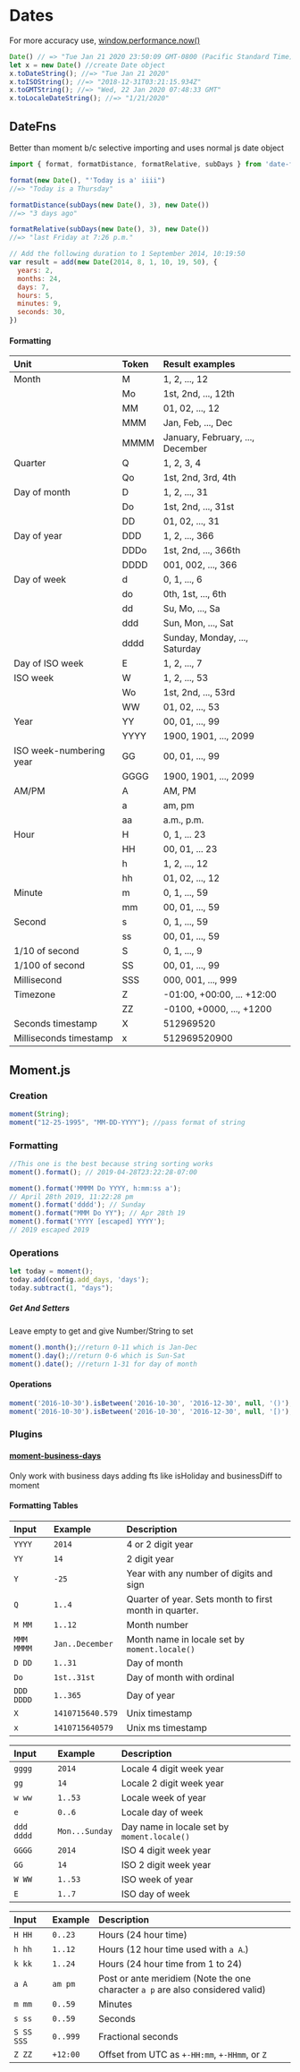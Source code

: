 # Dates

For more accuracy use, [window.performance.now() ](https://stackoverflow.com/questions/6233927/microsecond-timing-in-javascript)

```javascript
Date() // => "Tue Jan 21 2020 23:50:09 GMT-0800 (Pacific Standard Time)"
let x = new Date() //create Date object
x.toDateString(); //=> "Tue Jan 21 2020"
x.toISOString(); //=> "2018-12-31T03:21:15.934Z"
x.toGMTString(); //=> "Wed, 22 Jan 2020 07:48:33 GMT"
x.toLocaleDateString(); //=> "1/21/2020"
```

## DateFns

Better than moment b/c selective importing and uses normal js date object

```js
import { format, formatDistance, formatRelative, subDays } from 'date-fns'

format(new Date(), "'Today is a' iiii")
//=> "Today is a Thursday"

formatDistance(subDays(new Date(), 3), new Date())
//=> "3 days ago"

formatRelative(subDays(new Date(), 3), new Date())
//=> "last Friday at 7:26 p.m."

// Add the following duration to 1 September 2014, 10:19:50
var result = add(new Date(2014, 8, 1, 10, 19, 50), {
  years: 2,
  months: 24,
  days: 7,
  hours: 5,
  minutes: 9,
  seconds: 30,
})
```

#### Formatting

| Unit                    | Token | Result examples                  |
| :---------------------- | :---- | :------------------------------- |
| Month                   | M     | 1, 2, ..., 12                    |
|                         | Mo    | 1st, 2nd, ..., 12th              |
|                         | MM    | 01, 02, ..., 12                  |
|                         | MMM   | Jan, Feb, ..., Dec               |
|                         | MMMM  | January, February, ..., December |
| Quarter                 | Q     | 1, 2, 3, 4                       |
|                         | Qo    | 1st, 2nd, 3rd, 4th               |
| Day of month            | D     | 1, 2, ..., 31                    |
|                         | Do    | 1st, 2nd, ..., 31st              |
|                         | DD    | 01, 02, ..., 31                  |
| Day of year             | DDD   | 1, 2, ..., 366                   |
|                         | DDDo  | 1st, 2nd, ..., 366th             |
|                         | DDDD  | 001, 002, ..., 366               |
| Day of week             | d     | 0, 1, ..., 6                     |
|                         | do    | 0th, 1st, ..., 6th               |
|                         | dd    | Su, Mo, ..., Sa                  |
|                         | ddd   | Sun, Mon, ..., Sat               |
|                         | dddd  | Sunday, Monday, ..., Saturday    |
| Day of ISO week         | E     | 1, 2, ..., 7                     |
| ISO week                | W     | 1, 2, ..., 53                    |
|                         | Wo    | 1st, 2nd, ..., 53rd              |
|                         | WW    | 01, 02, ..., 53                  |
| Year                    | YY    | 00, 01, ..., 99                  |
|                         | YYYY  | 1900, 1901, ..., 2099            |
| ISO week-numbering year | GG    | 00, 01, ..., 99                  |
|                         | GGGG  | 1900, 1901, ..., 2099            |
| AM/PM                   | A     | AM, PM                           |
|                         | a     | am, pm                           |
|                         | aa    | a.m., p.m.                       |
| Hour                    | H     | 0, 1, ... 23                     |
|                         | HH    | 00, 01, ... 23                   |
|                         | h     | 1, 2, ..., 12                    |
|                         | hh    | 01, 02, ..., 12                  |
| Minute                  | m     | 0, 1, ..., 59                    |
|                         | mm    | 00, 01, ..., 59                  |
| Second                  | s     | 0, 1, ..., 59                    |
|                         | ss    | 00, 01, ..., 59                  |
| 1/10 of second          | S     | 0, 1, ..., 9                     |
| 1/100 of second         | SS    | 00, 01, ..., 99                  |
| Millisecond             | SSS   | 000, 001, ..., 999               |
| Timezone                | Z     | -01:00, +00:00, ... +12:00       |
|                         | ZZ    | -0100, +0000, ..., +1200         |
| Seconds timestamp       | X     | 512969520                        |
| Milliseconds timestamp  | x     | 512969520900                     |

## Moment.js

### Creation

```js
moment(String);
moment("12-25-1995", "MM-DD-YYYY"); //pass format of string 
```

### Formatting

```javascript
//This one is the best because string sorting works
moment().format(); // 2019-04-28T23:22:28-07:00

moment().format('MMMM Do YYYY, h:mm:ss a'); 
// April 28th 2019, 11:22:28 pm
moment().format('dddd'); // Sunday
moment().format("MMM Do YY"); // Apr 28th 19
moment().format('YYYY [escaped] YYYY');     
// 2019 escaped 2019
```

### Operations

```javascript
let today = moment();
today.add(config.add_days, 'days');
today.subtract(1, "days");
```

##### Get And Setters

Leave empty to get and give Number/String to set

```js
moment().month();//return 0-11 which is Jan-Dec
moment().day();//return 0-6 which is Sun-Sat
moment().date(); //return 1-31 for day of month
```

#### Operations

```js
moment('2016-10-30').isBetween('2016-10-30', '2016-12-30', null, '()'); //false
moment('2016-10-30').isBetween('2016-10-30', '2016-12-30', null, '[)'); //true
```

### Plugins

#### [moment-business-days](https://github.com/kalmecak/moment-business-days)

Only work with business days adding fts like isHoliday and businessDiff to moment

#### Formatting Tables

| Input      | Example          | Description                                            |
| :--------- | :--------------- | :----------------------------------------------------- |
| `YYYY`     | `2014`           | 4 or 2 digit year                                      |
| `YY`       | `14`             | 2 digit year                                           |
| `Y`        | `-25`            | Year with any number of digits and sign                |
| `Q`        | `1..4`           | Quarter of year. Sets month to first month in quarter. |
| `M MM`     | `1..12`          | Month number                                           |
| `MMM MMMM` | `Jan..December`  | Month name in locale set by `moment.locale()`          |
| `D DD`     | `1..31`          | Day of month                                           |
| `Do`       | `1st..31st`      | Day of month with ordinal                              |
| `DDD DDDD` | `1..365`         | Day of year                                            |
| `X`        | `1410715640.579` | Unix timestamp                                         |
| `x`        | `1410715640579`  | Unix ms timestamp                                      |

| Input      | Example        | Description                                 |
| :--------- | :------------- | :------------------------------------------ |
| `gggg`     | `2014`         | Locale 4 digit week year                    |
| `gg`       | `14`           | Locale 2 digit week year                    |
| `w ww`     | `1..53`        | Locale week of year                         |
| `e`        | `0..6`         | Locale day of week                          |
| `ddd dddd` | `Mon...Sunday` | Day name in locale set by `moment.locale()` |
| `GGGG`     | `2014`         | ISO 4 digit week year                       |
| `GG`       | `14`           | ISO 2 digit week year                       |
| `W WW`     | `1..53`        | ISO week of year                            |
| `E`        | `1..7`         | ISO day of week                             |

| Input      | Example  | Description                                                  |
| :--------- | :------- | :----------------------------------------------------------- |
| `H HH`     | `0..23`  | Hours (24 hour time)                                         |
| `h hh`     | `1..12`  | Hours (12 hour time used with `a A`.)                        |
| `k kk`     | `1..24`  | Hours (24 hour time from 1 to 24)                            |
| `a A`      | `am pm`  | Post or ante meridiem (Note the one character `a p` are also considered valid) |
| `m mm`     | `0..59`  | Minutes                                                      |
| `s ss`     | `0..59`  | Seconds                                                      |
| `S SS SSS` | `0..999` | Fractional seconds                                           |
| `Z ZZ`     | `+12:00` | Offset from UTC as `+-HH:mm`, `+-HHmm`, or `Z`               |
